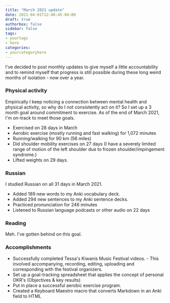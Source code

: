 ```yaml
---
title: "March 2021 update"
date: 2021-04-01T12:48:45-04:00
draft: true
authorbox: false
sidebar: false
tags:
- yourtags
- here
categories:
- yourcategoryhere
---
```

I've decided to post monthly updates to give myself a little accountability and to remind myself that progress is still possible during these long weird months of isolation - now over a year.

### Physical activity

Empirically I keep noticing a connection between mental health and physical activity, so why do I not consistently act on it? So I set up a 3 month goal around commitment to exercise. As of the end of March 2021, I'm on-track to meet those goals.

- Exercised on 28 days in March
- Aerobic exercise (mostly running and fast walking) for 1,072 minutes
- Running/walking for 90 km (56 miles)
- Did shoulder mobility exercises on 27 days (I have a severely limited range of motion of the left shoulder due to frozen shoulder/impingement syndrome.)
- Lifted weights on 29 days.

### Russian

I studied Russian on all 31 days in March 2021.

- Added 189 new words to my Anki vocabulary deck.
- Added 294 new sentences to my Anki sentence decks.
- Practiced pronunciation for 246 minutes
- Listened to Russian language podcasts or other audio on 22 days

### Reading

Meh. I've gotten behind on this goal.

### Accomplishments

- Successfully completed Tessa's Kiwanis Music Festival videos. - This involved accompanying, recording, editing, uploading and corresponding with the festival organizers.
- Set up a goal-tracking spreadsheet that applies the concept of personal OKR's (Objectives & key results)
- Put in place a successful aerobic exercise program.
- Created a Keyboard Maestro macro that converts Markdown in an Anki field to HTML
